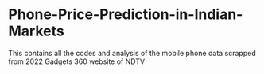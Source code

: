 # Phone-Price-Prediction-in-Indian-Markets
This contains all the codes and analysis of the mobile phone data scrapped from 2022 Gadgets 360 website of NDTV
